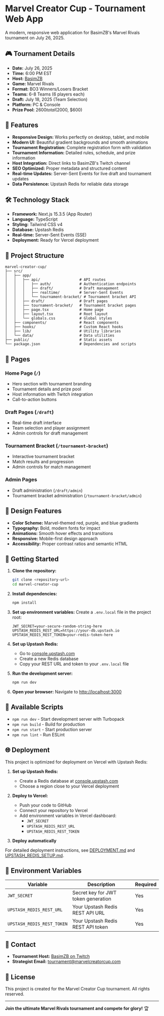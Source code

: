 # Marvel Creator Cup - Tournament Web App

A modern, responsive web application for BasimZB's Marvel Rivals tournament on July 26, 2025.

## 🎮 Tournament Details

- **Date:** July 26, 2025
- **Time:** 6:00 PM EST
- **Host:** [BasimZB](https://www.twitch.tv/basimzb)
- **Game:** Marvel Rivals
- **Format:** BO3 Winners/Losers Bracket
- **Teams:** 6-8 Teams (6 players each)
- **Draft:** July 18, 2025 (Team Selection)
- **Platform:** PC & Console
- **Prize Pool:** $2600 total ($2000, $600)

## 🚀 Features

- **Responsive Design:** Works perfectly on desktop, tablet, and mobile
- **Modern UI:** Beautiful gradient backgrounds and smooth animations
- **Tournament Registration:** Complete registration form with validation
- **Tournament Information:** Detailed rules, schedule, and prize information
- **Host Integration:** Direct links to BasimZB's Twitch channel
- **SEO Optimized:** Proper metadata and structured content
- **Real-time Updates:** Server-Sent Events for live draft and tournament updates
- **Data Persistence:** Upstash Redis for reliable data storage

## 🛠️ Technology Stack

- **Framework:** Next.js 15.3.5 (App Router)
- **Language:** TypeScript
- **Styling:** Tailwind CSS v4
- **Database:** Upstash Redis
- **Real-time:** Server-Sent Events (SSE)
- **Deployment:** Ready for Vercel deployment

## 📁 Project Structure

```
marvel-creator-cup/
├── src/
│   ├── app/
│   │   ├── api/                  # API routes
│   │   │   ├── auth/             # Authentication endpoints
│   │   │   ├── draft/            # Draft management
│   │   │   ├── realtime/         # Server-Sent Events
│   │   │   └── tournament-bracket/ # Tournament bracket API
│   │   ├── draft/                # Draft pages
│   │   ├── tournament-bracket/   # Tournament bracket pages
│   │   ├── page.tsx              # Home page
│   │   ├── layout.tsx            # Root layout
│   │   └── globals.css           # Global styles
│   ├── components/               # React components
│   ├── hooks/                    # Custom React hooks
│   ├── lib/                      # Utility libraries
│   └── data/                     # Data utilities
├── public/                       # Static assets
└── package.json                  # Dependencies and scripts
```

## 🎯 Pages

### Home Page (`/`)
- Hero section with tournament branding
- Tournament details and prize pool
- Host information with Twitch integration
- Call-to-action buttons

### Draft Pages (`/draft`)
- Real-time draft interface
- Team selection and player assignment
- Admin controls for draft management

### Tournament Bracket (`/tournament-bracket`)
- Interactive tournament bracket
- Match results and progression
- Admin controls for match management

### Admin Pages
- Draft administration (`/draft/admin`)
- Tournament bracket administration (`/tournament-bracket/admin`)

## 🎨 Design Features

- **Color Scheme:** Marvel-themed red, purple, and blue gradients
- **Typography:** Bold, modern fonts for impact
- **Animations:** Smooth hover effects and transitions
- **Responsive:** Mobile-first design approach
- **Accessibility:** Proper contrast ratios and semantic HTML

## 🚀 Getting Started

1. **Clone the repository:**
   ```bash
   git clone <repository-url>
   cd marvel-creator-cup
   ```

2. **Install dependencies:**
   ```bash
   npm install
   ```

3. **Set up environment variables:**
   Create a `.env.local` file in the project root:
   ```env
   JWT_SECRET=your-secure-random-string-here
   UPSTASH_REDIS_REST_URL=https://your-db.upstash.io
   UPSTASH_REDIS_REST_TOKEN=your-redis-token-here
   ```

4. **Set up Upstash Redis:**
   - Go to [console.upstash.com](https://console.upstash.com)
   - Create a new Redis database
   - Copy your REST URL and token to your `.env.local` file

5. **Run the development server:**
   ```bash
   npm run dev
   ```

6. **Open your browser:**
   Navigate to [http://localhost:3000](http://localhost:3000)

## 📝 Available Scripts

- `npm run dev` - Start development server with Turbopack
- `npm run build` - Build for production
- `npm run start` - Start production server
- `npm run lint` - Run ESLint

## 🌐 Deployment

This project is optimized for deployment on Vercel with Upstash Redis:

1. **Set up Upstash Redis:**
   - Create a Redis database at [console.upstash.com](https://console.upstash.com)
   - Choose a region close to your Vercel deployment

2. **Deploy to Vercel:**
   - Push your code to GitHub
   - Connect your repository to Vercel
   - Add environment variables in Vercel dashboard:
     - `JWT_SECRET`
     - `UPSTASH_REDIS_REST_URL`
     - `UPSTASH_REDIS_REST_TOKEN`

3. **Deploy automatically**

For detailed deployment instructions, see [DEPLOYMENT.md](./DEPLOYMENT.md) and [UPSTASH_REDIS_SETUP.md](./UPSTASH_REDIS_SETUP.md).

## 🔧 Environment Variables

| Variable | Description | Required |
|----------|-------------|----------|
| `JWT_SECRET` | Secret key for JWT token generation | Yes |
| `UPSTASH_REDIS_REST_URL` | Your Upstash Redis REST API URL | Yes |
| `UPSTASH_REDIS_REST_TOKEN` | Your Upstash Redis REST API token | Yes |

## 📧 Contact

- **Tournament Host:** [BasimZB on Twitch](https://www.twitch.tv/basimzb)
- **Strategist Email:** tournament@marvelcreatorcup.com

## 📄 License

This project is created for the Marvel Creator Cup tournament. All rights reserved.

---

**Join the ultimate Marvel Rivals tournament and compete for glory!** 🏆
